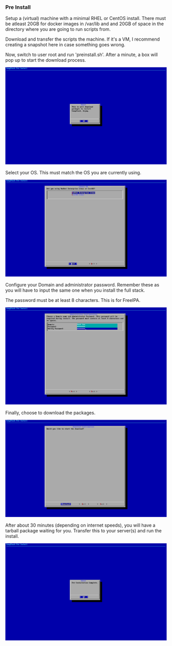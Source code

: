 ### Pre Install

Setup a (virtual) machine with a minimal RHEL or CentOS install. There must be atleast 20GB for docker images in /var/lib and and 20GB of space in the directory where you are going to run scripts from.

Download and transfer the scripts the machine. If it's a VM, I recommend creating a snapshot here in case something goes wrong.

Now, switch to user root and run 'preinstall.sh'. After a minute, a box will pop up to start the download process.

![Welcome Popup](../assets/preinstall/preinstall1.png)

Select your OS. This must match the OS you are currently using.

![OS Selection Screen](../assets/preinstall/preinstall2.png)

Configure your Domain and administrator password. Remember these as you will have to input the same one when you install the full stack.

The password must be at least 8 characters. This is for FreeIPA. 

![Domain Config Screen](../assets/preinstall/preinstall3.png)

Finally, choose to download the packages.

![Confirm Download Screen](../assets/preinstall/preinstall4.png)

After about 30 minutes (depending on internet speeds), you will have a tarball package waiting for you. Transfer this to your server(s) and run the install.

![Finished Screen](../assets/preinstall/preinstall5.png)
